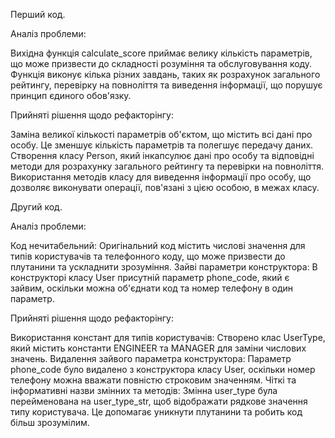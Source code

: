 Перший код.

Аналіз проблеми:

Вихідна функція calculate_score приймає велику кількість параметрів, що може призвести до складності розуміння та обслуговування коду. Функція виконує кілька різних завдань, таких як розрахунок загального рейтингу, перевірку на повноліття та виведення інформації, що порушує принцип єдиного обов'язку.

Прийняті рішення щодо рефакторінгу:

Заміна великої кількості параметрів об'єктом, що містить всі дані про особу. Це зменшує кількість параметрів та полегшує передачу даних. Створення класу Person, який інкапсулює дані про особу та відповідні методи для розрахунку загального рейтингу та перевірки на повноліття. Використання методів класу для виведення інформації про особу, що дозволяє виконувати операції, пов'язані з цією особою, в межах класу.

Другий код.

Аналіз проблеми:

Код нечитабельний: Оригінальний код містить числові значення для типів користувачів та телефонного коду, що може призвести до плутанини та ускладнити зрозуміння. Зайві параметри конструктора: В конструкторі класу User присутній параметр phone_code, який є зайвим, оскільки можна об'єднати код та номер телефону в один параметр.

Прийняті рішення щодо рефакторінгу:

Використання констант для типів користувачів: Створено клас UserType, який містить константи ENGINEER та MANAGER для заміни числових значень. Видалення зайвого параметра конструктора: Параметр phone_code було видалено з конструктора класу User, оскільки номер телефону можна вважати повністю строковим значенням. Чіткі та інформативні назви змінних та методів: Змінна user_type була перейменована на user_type_str, щоб відображати рядкове значення типу користувача. Це допомагає уникнути плутанини та робить код більш зрозумілим.
